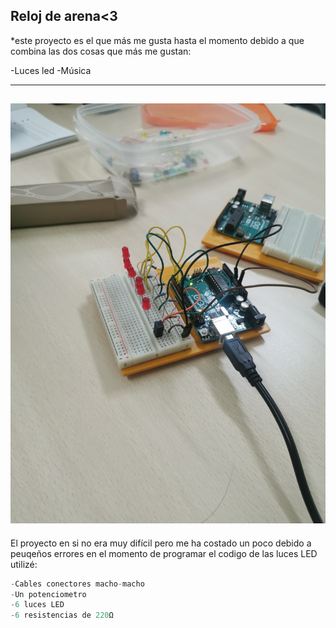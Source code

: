 ## Reloj de arena<3

*este proyecto es el que más me gusta hasta el momento debido a que combina las dos cosas que más me gustan:

-Luces led
-Música

-------------------------------
![](https://github.com/Samael696/arduino/blob/main/IMG_20220112_095505.jpg?raw=true)
-------------------------------

El proyecto en si no era muy difícil pero me ha costado un poco debido a peuqeños errores en el momento de programar el codigo de las luces LED
utilizé:
```C++
-Cables conectores macho-macho
-Un potenciometro
-6 luces LED
-6 resistencias de 220Ω
```
